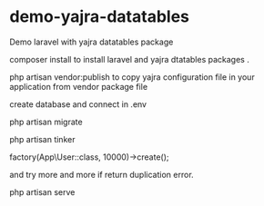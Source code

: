 # demo-yajra-datatables
Demo laravel with yajra datatables package

composer install 
to install laravel and yajra dtatables packages .

php artisan vendor:publish
to copy yajra configuration file in your application from vendor package file

create database and connect in .env 

php artisan migrate

php artisan tinker

factory(App\User::class, 10000)->create();

and try more and more if return duplication error. 

php artisan serve
